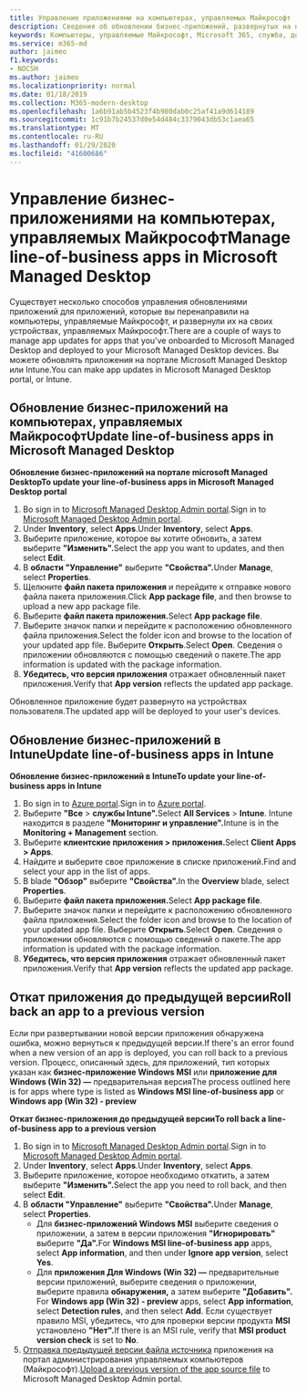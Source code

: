 ```yaml
---
title: Управление приложениями на компьютерах, управляемых Майкрософт
description: Сведения об обновлении бизнес-приложений, развернутых на настольных устройствах, управляемых Майкрософт
keywords: Компьютеры, управляемые Майкрософт, Microsoft 365, служба, документация
ms.service: m365-md
author: jaimeo
f1.keywords:
- NOCSH
ms.author: jaimeo
ms.localizationpriority: normal
ms.date: 01/18/2019
ms.collection: M365-modern-desktop
ms.openlocfilehash: 1a6b91ab5b4523f4b980dab0c25af41a9d614189
ms.sourcegitcommit: 1c91b7b24537d0e54d484c3379043db53c1aea65
ms.translationtype: MT
ms.contentlocale: ru-RU
ms.lasthandoff: 01/29/2020
ms.locfileid: "41600686"
---
```

# <a name="manage-line-of-business-apps-in-microsoft-managed-desktop"></a><span data-ttu-id="a81da-104">Управление бизнес-приложениями на компьютерах, управляемых Майкрософт</span><span class="sxs-lookup"><span data-stu-id="a81da-104">Manage line-of-business apps in Microsoft Managed Desktop</span></span>

<!--Application management -->

<span data-ttu-id="a81da-105">Существует несколько способов управления обновлениями приложений для приложений, которые вы перенаправили на компьютеры, управляемые Майкрософт, и развернули их на своих устройствах, управляемых Майкрософт.</span><span class="sxs-lookup"><span data-stu-id="a81da-105">There are a couple of ways to manage app updates for apps that you've onboarded to Microsoft Managed Desktop and deployed to your Microsoft Managed Desktop devices.</span></span> <span data-ttu-id="a81da-106">Вы можете обновлять приложения на портале Microsoft Managed Desktop или Intune.</span><span class="sxs-lookup"><span data-stu-id="a81da-106">You can make app updates in Microsoft Managed Desktop portal, or Intune.</span></span> 

<span id="update-app-mmd" />

## <a name="update-line-of-business-apps-in-microsoft-managed-desktop"></a><span data-ttu-id="a81da-107">Обновление бизнес-приложений на компьютерах, управляемых Майкрософт</span><span class="sxs-lookup"><span data-stu-id="a81da-107">Update line-of-business apps in Microsoft Managed Desktop</span></span>

<span data-ttu-id="a81da-108">**Обновление бизнес-приложений на портале microsoft Managed Desktop**</span><span class="sxs-lookup"><span data-stu-id="a81da-108">**To update your line-of-business apps in Microsoft Managed Desktop portal**</span></span>
1. <span data-ttu-id="a81da-109">Во sign in to [Microsoft Managed Desktop Admin portal](https://aka.ms/mmdportal).</span><span class="sxs-lookup"><span data-stu-id="a81da-109">Sign in to [Microsoft Managed Desktop Admin portal](https://aka.ms/mmdportal).</span></span>
2. <span data-ttu-id="a81da-110">Under **Inventory**, select **Apps**.</span><span class="sxs-lookup"><span data-stu-id="a81da-110">Under **Inventory**, select **Apps**.</span></span>  
3. <span data-ttu-id="a81da-111">Выберите приложение, которое вы хотите обновить, а затем выберите **"Изменить".**</span><span class="sxs-lookup"><span data-stu-id="a81da-111">Select the app you want to updates, and then select **Edit**.</span></span>
4. <span data-ttu-id="a81da-112">В **области "Управление"** выберите **"Свойства".**</span><span class="sxs-lookup"><span data-stu-id="a81da-112">Under **Manage**, select **Properties**.</span></span> 
5. <span data-ttu-id="a81da-113">Щелкните **файл пакета приложения** и перейдите к отправке нового файла пакета приложения.</span><span class="sxs-lookup"><span data-stu-id="a81da-113">Click **App package file**, and then browse to upload a new app package file.</span></span>
6. <span data-ttu-id="a81da-114">Выберите **файл пакета приложения.**</span><span class="sxs-lookup"><span data-stu-id="a81da-114">Select **App package file**.</span></span>
7. <span data-ttu-id="a81da-115">Выберите значок папки и перейдите к расположению обновленного файла приложения.</span><span class="sxs-lookup"><span data-stu-id="a81da-115">Select the folder icon and browse to the location of your updated app file.</span></span> <span data-ttu-id="a81da-116">Выберите **Открыть**.</span><span class="sxs-lookup"><span data-stu-id="a81da-116">Select **Open**.</span></span> <span data-ttu-id="a81da-117">Сведения о приложении обновляются с помощью сведений о пакете.</span><span class="sxs-lookup"><span data-stu-id="a81da-117">The app information is updated with the package information.</span></span>
8. <span data-ttu-id="a81da-118">**Убедитесь, что версия приложения** отражает обновленный пакет приложения.</span><span class="sxs-lookup"><span data-stu-id="a81da-118">Verify that **App version** reflects the updated app package.</span></span> 

<span data-ttu-id="a81da-119">Обновленное приложение будет развернуто на устройствах пользователя.</span><span class="sxs-lookup"><span data-stu-id="a81da-119">The updated app will be deployed to your user's devices.</span></span>

<span id="update-app-intune" />

## <a name="update-line-of-business-apps-in-intune"></a><span data-ttu-id="a81da-120">Обновление бизнес-приложений в Intune</span><span class="sxs-lookup"><span data-stu-id="a81da-120">Update line-of-business apps in Intune</span></span>

<span data-ttu-id="a81da-121">**Обновление бизнес-приложений в Intune**</span><span class="sxs-lookup"><span data-stu-id="a81da-121">**To update your line-of-business apps in Intune**</span></span>
1. <span data-ttu-id="a81da-122">Во sign in to [Azure portal](https://portal.azure.com).</span><span class="sxs-lookup"><span data-stu-id="a81da-122">Sign in to [Azure portal](https://portal.azure.com).</span></span>
2. <span data-ttu-id="a81da-123">Выберите **"Все**  >  **службы Intune".**</span><span class="sxs-lookup"><span data-stu-id="a81da-123">Select **All Services** > **Intune**.</span></span> <span data-ttu-id="a81da-124">Intune находится в разделе **"Мониторинг и управление".**</span><span class="sxs-lookup"><span data-stu-id="a81da-124">Intune is in the **Monitoring + Management** section.</span></span>
3. <span data-ttu-id="a81da-125">Выберите **клиентские приложения > приложения.**</span><span class="sxs-lookup"><span data-stu-id="a81da-125">Select **Client Apps > Apps**.</span></span>
4. <span data-ttu-id="a81da-126">Найдите и выберите свое приложение в списке приложений.</span><span class="sxs-lookup"><span data-stu-id="a81da-126">Find and select your app in the list of apps.</span></span>
5. <span data-ttu-id="a81da-127">В blade **"Обзор"** выберите **"Свойства".**</span><span class="sxs-lookup"><span data-stu-id="a81da-127">In the **Overview** blade, select **Properties**.</span></span>
6. <span data-ttu-id="a81da-128">Выберите **файл пакета приложения.**</span><span class="sxs-lookup"><span data-stu-id="a81da-128">Select **App package file**.</span></span>
7. <span data-ttu-id="a81da-129">Выберите значок папки и перейдите к расположению обновленного файла приложения.</span><span class="sxs-lookup"><span data-stu-id="a81da-129">Select the folder icon and browse to the location of your updated app file.</span></span> <span data-ttu-id="a81da-130">Выберите **Открыть**.</span><span class="sxs-lookup"><span data-stu-id="a81da-130">Select **Open**.</span></span> <span data-ttu-id="a81da-131">Сведения о приложении обновляются с помощью сведений о пакете.</span><span class="sxs-lookup"><span data-stu-id="a81da-131">The app information is updated with the package information.</span></span>
8. <span data-ttu-id="a81da-132">**Убедитесь, что версия приложения** отражает обновленный пакет приложения.</span><span class="sxs-lookup"><span data-stu-id="a81da-132">Verify that **App version** reflects the updated app package.</span></span>

<span id="roll-back-app-mmd" />

## <a name="roll-back-an-app-to-a-previous-version"></a><span data-ttu-id="a81da-133">Откат приложения до предыдущей версии</span><span class="sxs-lookup"><span data-stu-id="a81da-133">Roll back an app to a previous version</span></span>

<span data-ttu-id="a81da-134">Если при развертывании новой версии приложения обнаружена ошибка, можно вернуться к предыдущей версии.</span><span class="sxs-lookup"><span data-stu-id="a81da-134">If there's an error found when a new version of an app is deployed, you can roll back to a previous version.</span></span> <span data-ttu-id="a81da-135">Процесс, описанный здесь, для приложений, тип которых указан как **бизнес-приложение Windows MSI** или **приложение для Windows (Win 32) —** предварительная версия</span><span class="sxs-lookup"><span data-stu-id="a81da-135">The process outlined here is for apps where type is listed as **Windows MSI line-of-business app** or **Windows app (Win 32) - preview**</span></span>

<span data-ttu-id="a81da-136">**Откат бизнес-приложения до предыдущей версии**</span><span class="sxs-lookup"><span data-stu-id="a81da-136">**To roll back a line-of-business app to a previous version**</span></span>

1. <span data-ttu-id="a81da-137">Во sign in to [Microsoft Managed Desktop Admin portal](https://aka.ms/mmdportal).</span><span class="sxs-lookup"><span data-stu-id="a81da-137">Sign in to [Microsoft Managed Desktop Admin portal](https://aka.ms/mmdportal).</span></span>
2. <span data-ttu-id="a81da-138">Under **Inventory**, select **Apps**.</span><span class="sxs-lookup"><span data-stu-id="a81da-138">Under **Inventory**, select **Apps**.</span></span>  
3. <span data-ttu-id="a81da-139">Выберите приложение, которое необходимо откатить, а затем выберите **"Изменить".**</span><span class="sxs-lookup"><span data-stu-id="a81da-139">Select the app you need to roll back, and then select **Edit**.</span></span>
4. <span data-ttu-id="a81da-140">В **области "Управление"** выберите **"Свойства".**</span><span class="sxs-lookup"><span data-stu-id="a81da-140">Under **Manage**, select **Properties**.</span></span> 
    - <span data-ttu-id="a81da-141">Для **бизнес-приложений Windows MSI** выберите сведения о приложении, а затем в версии приложения **"Игнорировать"** выберите **"Да".**</span><span class="sxs-lookup"><span data-stu-id="a81da-141">For **Windows MSI line-of-business app** apps, select **App information**, and then under **Ignore app version**, select **Yes**.</span></span>
    - <span data-ttu-id="a81da-142">Для **приложения Для Windows (Win 32) —** предварительные версии приложений, выберите сведения о приложении, выберите правила **обнаружения,** а затем выберите **"Добавить".** </span><span class="sxs-lookup"><span data-stu-id="a81da-142">For **Windows app (Win 32) - preview** apps, select **App information**, select **Detection rules**, and then select **Add**.</span></span> 
    <span data-ttu-id="a81da-143">Если существует правило MSI, убедитесь, что для проверки версии продукта **MSI** установлено **"Нет".**</span><span class="sxs-lookup"><span data-stu-id="a81da-143">If there is an MSI rule, verify that **MSI product version check** is set to **No**.</span></span>
5. <span data-ttu-id="a81da-144">[Отправка предыдущей версии файла источника](../get-started/deploy-apps.md) приложения на портал администрирования управляемых компьютеров (Майкрософт).</span><span class="sxs-lookup"><span data-stu-id="a81da-144">[Upload a previous version of the app source file](../get-started/deploy-apps.md) to Microsoft Managed Desktop Admin portal.</span></span>  


